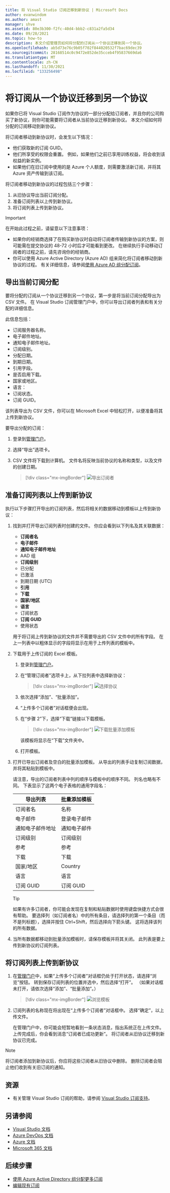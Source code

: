 ```yaml
---
title: 将 Visual Studio 订阅迁移到新协议 | Microsoft Docs
author: evanwindom
ms.author: amast
manager: shve
ms.assetid: 80e3b300-f2fc-40d4-bbb2-c831a2fa5d34
ms.date: 09/28/2021
ms.topic: how-to
description: 本文介绍管理员如何将分配的订阅从一个协议迁移到另一个协议。
ms.openlocfilehash: ab5d73e76c9b05f702f844020532f7bac69dec39
ms.sourcegitcommit: 28168514c0c9472e852de35cceb4f95837669da6
ms.translationtype: MT
ms.contentlocale: zh-CN
ms.lasthandoff: 11/30/2021
ms.locfileid: "133256498"
---
```

# <a name="migrate-subscriptions-from-one-agreement-to-another"></a>将订阅从一个协议迁移到另一个协议
如果你已将 Visual Studio 订阅作为协议的一部分分配给订阅者，并且你的公司购买了新协议，则你可能需要将订阅者从当前协议迁移到新协议。 本文介绍如何将分配的订阅移动到新协议。  

将订阅者移动到新协议时，会发生以下情况：
- 他们获取新的订阅 GUID。
- 他们所享受的权限会重置。 例如，如果他们之前已享用训练权益，将会收到该权益的新实例。 
- 如果他们在旧订阅中使用的是 Azure 个人额度，则需要激活新订阅，并将其 Azure 资产传输到该订阅。 

将订阅者移动到新协议的过程包括三个步骤：
1. 从旧协议导出当前订阅分配。 
2. 准备订阅列表以上传到新协议。 
3. 将订阅列表上传到新协议。

> [!IMPORTANT]
> 在开始此过程之前，请留意以下注意事项：
> - 如果你的经销商选择了在购买新协议时自动将订阅者传输到新协议的方案，则可能需在提交协议的 48-72 小时后才可能看到更改。 在继续执行手动移动订阅者的过程之前，请先咨询你的经销商。  
> - 你可以使用 Azure Active Directory (Azure AD) 组来简化将订阅者移动到新协议的过程。 有关详细信息，请参阅[使用 Azure AD 组分配订阅](assign-azure-ad.md)。

## <a name="export-your-current-subscription-assignments"></a>导出当前订阅分配
要将分配的订阅从一个协议迁移到另一个协议，第一步是将当前订阅分配导出为 CSV 文件。 在 Visual Studio 订阅管理门户中，你可以导出订阅者列表和有关分配的详细信息。 

此信息包括： 
- 订阅服务器名称。
- 电子邮件地址。 
- 通知电子邮件地址。 
- 订阅级别。
- 分配日期。
- 到期日期。
- 引用字段。
- 是否启用下载。
- 国家或地区。 
- 语言：
- 订阅状态。
- 订阅 GUID。

该列表导出为 CSV 文件，你可以在 Microsoft Excel 中轻松打开，以便准备将其上传到新协议。

要导出分配的订阅：
1. 登录到[管理门户](https://manage.visualstudio.com)。
2. 选择“导出”选项卡。
3. CSV 文件将下载到计算机。 文件名将反映当前协议的名称和类型，以及文件的创建日期。  

   > [!div class="mx-imgBorder"]
   > ![导出订阅者](_img/exporting-subscriptions/exporting-subscriptions.png "屏幕截图：显示用于下载已分配订阅列表的“导出”按钮。")

## <a name="prepare-your-subscription-list-for-upload-to-the-new-agreement"></a>准备订阅列表以上传到新协议
执行以下步骤打开导出的订阅列表，然后将相关的数据移动到模板以上传到新协议：
1. 找到并打开导出订阅列表时创建的文件。 你应会看到以下列名及其关联数据：
   - **订阅者名**
   - **电子邮件**
   - **通知电子邮件地址**
   - AAD 组 
   - **订阅级别**
   - 已分配
   - 已激活 
   - 到期日期 (UTC)
   - **引用**
   - **下载**
   - **国家/地区**
   - **语言**
   - 订阅状态
   - **订阅 GUID**
   - 使用状态
 
   用于将订阅上传到新协议的文件并不需要导出的 CSV 文件中的所有字段。 在上一列表中以粗体显示的字段将显示在用于上传列表的模板中。 

2. 下载用于上传订阅的 Excel 模板。  
   1. 登录到[管理门户](https://manage.visualstudio.com)。
   1. 在“管理订阅者”选项卡上，从下拉列表中选择新协议：
      > [!div class="mx-imgBorder"]
      > ![选择协议](_img/migrate-subscriptions/choose-agreement.png "屏幕截图：显示用于选择新协议的下拉列表。")
   1. 依次选择“添加”、“批量添加”。 
   1. “上传多个订阅者”对话框便会出现。  
   1. 在“步骤 2”下，选择“下载”链接以下载模板。 
      > [!div class="mx-imgBorder"]
      > ![下载批量添加模板](_img/migrate-subscriptions/download-template.png "屏幕截图：显示“下载”按钮。")
   
      该模板将显示在“下载”文件夹中。  
   1. 打开模板。

3. 打开已导出订阅者及空白的批量添加模板。 从导出的列表手动复制订阅数据，并将其粘贴到模板中。 

    请注意，导出的订阅者列表中列的顺序与模板中的顺序不同。 列名也略有不同。 下表显示了这两个电子表格的通用字段名：

   | 导出列表                | 批量添加模板  |
   |----------------------------|--------------------|
   | 订阅者名            | 名称               |
   | 电子邮件                      | 登录电子邮件      |
   | 通知电子邮件地址 | 通知电子邮件 |
   | 订阅级别         | 订阅级别 |
   | 参考                  | 参考          |
   | 下载                  | 下载          |
   | 国家/地区                    | Country            |
   | 语言                   | 语言           |
   | 订阅 GUID          | 订阅 GUID  |

   > [!TIP]
   > 如果有许多订阅者，你可能会发现在复制和粘贴数据时使用键盘快捷方式会很有帮助。 要选择列（如订阅者名）中的所有条目，请选择列的第一个条目（而不是列标题），选择并按住 Ctrl+Shift，然后选择向下箭头键。 这将选择该列的所有数据。  

4. 当所有数据都移动到批量添加模板时，请保存模板并将其关闭。 此列表是要上传到新协议的订阅列表。

## <a name="upload-your-subscription-list-to-the-new-agreement"></a>将订阅列表上传到新协议
1.  在[管理门户](https://manage.visualstudio.com)中，如果“上传多个订阅者”对话框仍处于打开状态，请选择“浏览”按钮。  转到保存订阅列表的位置并选中，然后选择“打开”。 （如果对话框未打开，请依次选择“添加”、“批量添加”。） 
    > [!div class="mx-imgBorder"]
    > ![浏览模板](_img/migrate-subscriptions/browse-template.png "屏幕截图：显示“上传多个订阅者”对话框中的“浏览”按钮。")
1. 订阅列表的名称现在将出现在“上传多个订阅者”对话框中。 选择“确定”，以上传文件。 
 
   在管理门户中，你可能会短暂地看到一条状态消息，指出系统正在上传文件。 上传完成后，你会看到消息“订阅者已成功更新”。
将订阅者从旧协议迁移到新协议已完成。  
> [!NOTE]
> 将订阅者添加到新协议后，你应将这些订阅者从旧协议中删除。 删除订阅者会阻止他们收到有关旧订阅的通知。

## <a name="resources"></a>资源
- 有关管理 Visual Studio 订阅的帮助，请参阅 [Visual Studio 订阅支持](https://aka.ms/vsadminhelp)。

## <a name="see-also"></a>另请参阅
- [Visual Studio 文档](/visualstudio/)
- [Azure DevOps 文档](/azure/devops/)
- [Azure 文档](/azure/)
- [Microsoft 365 文档](/microsoft-365/)

## <a name="next-steps"></a>后续步骤
- [使用 Azure Active Directory 组分配更多订阅](assign-azure-ad.md)
- [编辑现有订阅](edit-license.md)
